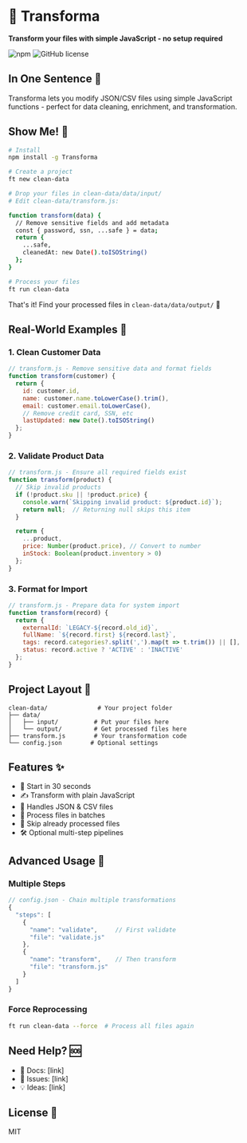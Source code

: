 # 🔄 Transforma

**Transform your files with simple JavaScript - no setup required**

![npm](https://img.shields.io/npm/v/Transforma)
![GitHub license](https://img.shields.io/badge/license-MIT-blue.svg)

## In One Sentence 🎯

Transforma lets you modify JSON/CSV files using simple JavaScript functions - perfect for data cleaning, enrichment, and transformation.

## Show Me! 👀

```bash
# Install
npm install -g Transforma

# Create a project
ft new clean-data

# Drop your files in clean-data/data/input/
# Edit clean-data/transform.js:

function transform(data) {
  // Remove sensitive fields and add metadata
  const { password, ssn, ...safe } = data;
  return {
    ...safe,
    cleanedAt: new Date().toISOString()
  };
}

# Process your files
ft run clean-data
```

That's it! Find your processed files in `clean-data/data/output/` 🎉

## Real-World Examples 🌟

### 1. Clean Customer Data
```javascript
// transform.js - Remove sensitive data and format fields
function transform(customer) {
  return {
    id: customer.id,
    name: customer.name.toLowerCase().trim(),
    email: customer.email.toLowerCase(),
    // Remove credit card, SSN, etc
    lastUpdated: new Date().toISOString()
  };
}
```

### 2. Validate Product Data
```javascript
// transform.js - Ensure all required fields exist
function transform(product) {
  // Skip invalid products
  if (!product.sku || !product.price) {
    console.warn(`Skipping invalid product: ${product.id}`);
    return null;  // Returning null skips this item
  }

  return {
    ...product,
    price: Number(product.price), // Convert to number
    inStock: Boolean(product.inventory > 0)
  };
}
```

### 3. Format for Import
```javascript
// transform.js - Prepare data for system import
function transform(record) {
  return {
    externalId: `LEGACY-${record.old_id}`,
    fullName: `${record.first} ${record.last}`,
    tags: record.categories?.split(',').map(t => t.trim()) || [],
    status: record.active ? 'ACTIVE' : 'INACTIVE'
  };
}
```

## Project Layout 📁

```
clean-data/              # Your project folder
├── data/
│   ├── input/          # Put your files here
│   └── output/         # Get processed files here
├── transform.js        # Your transformation code
└── config.json        # Optional settings
```

## Features ✨

- 🚀 Start in 30 seconds
- ✍️ Transform with plain JavaScript
- 📁 Handles JSON & CSV files
- 🔄 Process files in batches
- 🎯 Skip already processed files
- 🛠️ Optional multi-step pipelines

## Advanced Usage 🔧

### Multiple Steps
```javascript
// config.json - Chain multiple transformations
{
  "steps": [
    {
      "name": "validate",     // First validate
      "file": "validate.js"
    },
    {
      "name": "transform",    // Then transform
      "file": "transform.js"
    }
  ]
}
```

### Force Reprocessing
```bash
ft run clean-data --force  # Process all files again
```

## Need Help? 🆘

- 📘 Docs: [link]
- 🐛 Issues: [link]
- 💡 Ideas: [link]

## License 📄

MIT
